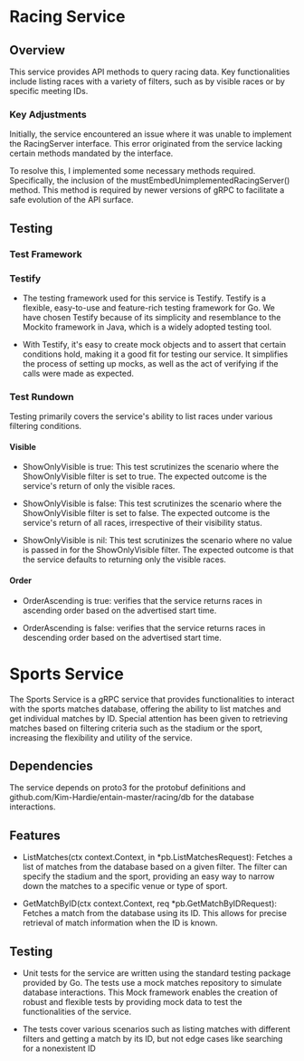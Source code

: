 # Racing Service
## Overview
This service provides API methods to query racing data. Key functionalities include listing races with a variety of filters, such as by visible races or by specific meeting IDs.

### Key Adjustments
Initially, the service encountered an issue where it was unable to implement the RacingServer interface. This error originated from the service lacking certain methods mandated by the interface.

To resolve this, I implemented some necessary methods required. Specifically, the inclusion of the mustEmbedUnimplementedRacingServer() method. This method is required by newer versions of gRPC to facilitate a safe evolution of the API surface.

## Testing
### Test Framework
### Testify

- The testing framework used for this service is Testify. Testify is a flexible, easy-to-use and feature-rich testing framework for Go. We have chosen Testify because of its simplicity and resemblance to the Mockito framework in Java, which is a widely adopted testing tool.

- With Testify, it's easy to create mock objects and to assert that certain conditions hold, making it a good fit for testing our service. It simplifies the process of setting up mocks, as well as the act of verifying if the calls were made as expected.

### Test Rundown
Testing primarily covers the service's ability to list races under various filtering conditions.

#### Visible
- ShowOnlyVisible is true: This test scrutinizes the scenario where the ShowOnlyVisible filter is set to true. The expected outcome is the service's return of only the visible races.

- ShowOnlyVisible is false: This test scrutinizes the scenario where the ShowOnlyVisible filter is set to false. The expected outcome is the service's return of all races, irrespective of their visibility status.

- ShowOnlyVisible is nil: This test scrutinizes the scenario where no value is passed in for the ShowOnlyVisible filter. The expected outcome is that the service defaults to returning only the visible races.

#### Order

- OrderAscending is true: verifies that the service returns races in ascending order based on the advertised start time.

- OrderAscending is false: verifies that the service returns races in descending order based on the advertised start time.

# Sports Service
The Sports Service is a gRPC service that provides functionalities to interact with the sports matches database, offering the ability to list matches and get individual matches by ID. Special attention has been given to retrieving matches based on filtering criteria such as the stadium or the sport, increasing the flexibility and utility of the service.

## Dependencies
The service depends on proto3 for the protobuf definitions and github.com/Kim-Hardie/entain-master/racing/db for the database interactions.

## Features
- ListMatches(ctx context.Context, in *pb.ListMatchesRequest): Fetches a list of matches from the database based on a given filter. The filter can specify the stadium and the sport, providing an easy way to narrow down the matches to a specific venue or type of sport.

- GetMatchByID(ctx context.Context, req *pb.GetMatchByIDRequest): Fetches a match from the database using its ID. This allows for precise retrieval of match information when the ID is known.

## Testing
- Unit tests for the service are written using the standard testing package provided by Go. The tests use a mock matches repository to simulate database interactions. This Mock framework enables the creation of robust and flexible tests by providing mock data to test the functionalities of the service.

- The tests cover various scenarios such as listing matches with different filters and getting a match by its ID, but not edge cases like searching for a nonexistent ID 